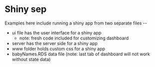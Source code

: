 # Shiny sep

Examples here include running a shiny app from two separate files -- 

* ui file has the user interface for a shiny app
    * note: fresh code included for customizing dashboard
* server has the server side for a shiny app
* www folder holds custom css for a shiny app
* babyNames.RDS data file (note: last tab of dashboard will not work without state data)
